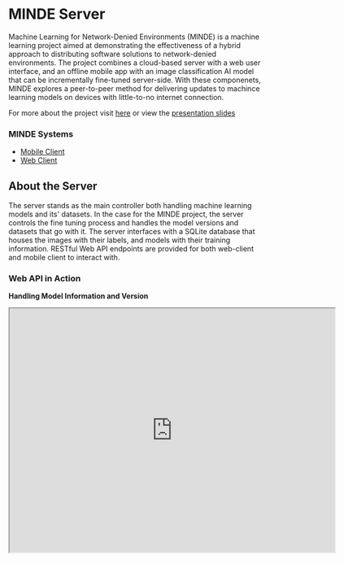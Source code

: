 # MlNDE Server

Machine Learning for Network-Denied Environments (MlNDE) is a machine learning project aimed at demonstrating the effectiveness of a hybrid approach to distributing software solutions to network-denied environments. The project combines a cloud-based server with a web user interface, and an offline mobile app with an image classification AI model that can be incrementally fine-tuned server-side.
With these componenets, MlNDE explores a peer-to-peer method for delivering updates to machince learning models on devices with little-to-no internet connection.

For more about the project visit [here](https://ascent.cysun.org/project/project/view/206) or view the [presentation slides](https://docs.google.com/presentation/d/13EFhmbbCMPtfYBnF4iBhyzKesb5ix88vZ7o3OJCPOOM/edit?usp=sharing)

### MlNDE Systems
- [Mobile Client](https://github.com/kevinmaravillas/MobileClient/tree/Main)
- [Web Client](https://github.com/Chaoward/Senior-Cap_WebClient)

## About the Server
The server stands as the main controller both handling machine learning models and its' datasets.
In the case for the MlNDE project, the server controls the fine tuning process and handles the model versions and datasets that go with it.
The server interfaces with a SQLite database that houses the images with their labels, and models with their training information.
RESTful Web API endpoints are provided for both web-client and mobile client to interact with.


### Web API in Action
__Handling Model Information and Version__
<iframe src="https://drive.google.com/file/d/1bBiEquddZXDe0peZaaQ-vWIfdUdc0Xrd/preview" width="640" height="480"/>

__Requesting Models__
<iframe src="https://drive.google.com/file/d/1t-scLvXDrGgWTgpqOIHf9wJJ0sEqGaPi/preview" width="640" height="480"/>

### Features
- **RESTful Web API**
- **SQLite Interface**
- **MobileNet Model with TensorflowJS Conversion**
- **Test and Debugging Database**


## Installation

### Getting Started
The server is a flask application that can be installed via python virtual enivornment from the requirements.txt.
With that said however, it is recommended to setup the server on a Unix system as a core feature of tensorflowjs conversion is only available on unix as of now.

### 1. Creating Python Virtual Enviornment
First, create a new python venv preferably in the *flask_env* folder.
```sh
py -m venv flask_env
```
or
```sh
python3 -m venv flask_env
```

### 2. Installing Dependencies
After creating the venv, cd into the **bin** directory or **Scripts** on windows and activate the enivornment.
**On Linux**
```sh
source activate
```
or
**On Windows**
```sh
activate
```
On the terminal you should see (flask_env) or the name of your environment left of the terminal.

Then pip install the requirements file.
```sh
pip install -r requirements.txt
```

### 3. Runnung Flask
```sh
flask run
```

## Sponsor
Proudly sponsored by NSIN/ICT USC and Cal State LA Senior Capstone

